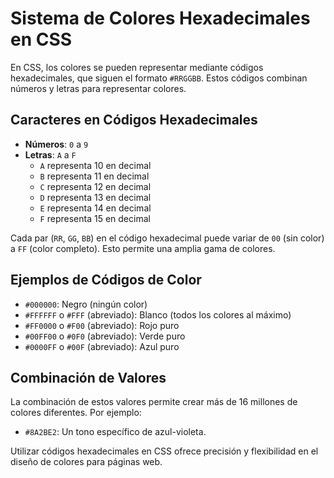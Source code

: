 # Sistema de Colores Hexadecimales en CSS

En CSS, los colores se pueden representar mediante códigos hexadecimales, que siguen el formato `#RRGGBB`. Estos códigos combinan números y letras para representar colores.

## Caracteres en Códigos Hexadecimales
- **Números**: `0` a `9`
- **Letras**: `A` a `F`
  - `A` representa 10 en decimal
  - `B` representa 11 en decimal
  - `C` representa 12 en decimal
  - `D` representa 13 en decimal
  - `E` representa 14 en decimal
  - `F` representa 15 en decimal

Cada par (`RR`, `GG`, `BB`) en el código hexadecimal puede variar de `00` (sin color) a `FF` (color completo). Esto permite una amplia gama de colores.

## Ejemplos de Códigos de Color
- `#000000`: Negro (ningún color)
- `#FFFFFF` o `#FFF` (abreviado): Blanco (todos los colores al máximo)
- `#FF0000` o `#F00` (abreviado): Rojo puro
- `#00FF00` o `#0F0` (abreviado): Verde puro
- `#0000FF` o `#00F` (abreviado): Azul puro

## Combinación de Valores
La combinación de estos valores permite crear más de 16 millones de colores diferentes. Por ejemplo:
- `#8A2BE2`: Un tono específico de azul-violeta.

Utilizar códigos hexadecimales en CSS ofrece precisión y flexibilidad en el diseño de colores para páginas web.
